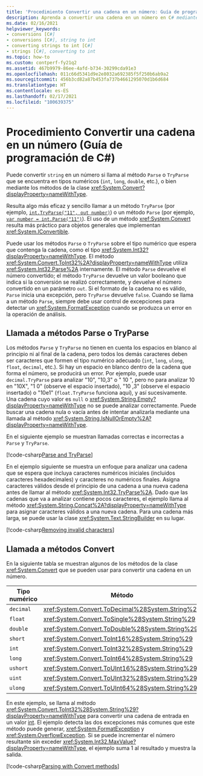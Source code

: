 ```yaml
---
title: 'Procedimiento Convertir una cadena en un número: Guía de programación de C#'
description: Aprenda a convertir una cadena en un número en C# mediante la llamada a los métodos de clase Parse, TryParse o Convert.
ms.date: 02/16/2021
helpviewer_keywords:
- conversions [C#]
- conversions [C#], string to int
- converting strings to int [C#]
- strings [C#], converting to int
ms.topic: how-to
ms.custom: contperf-fy21q2
ms.assetid: 467b9979-86ee-4afd-b734-30299cda91e3
ms.openlocfilehash: 011c66d5341d9e2e8032a692385f5f250b6ab9a2
ms.sourcegitcommit: 456b3cd82a87b453fa737b4661295070d1b6d684
ms.translationtype: HT
ms.contentlocale: es-ES
ms.lasthandoff: 02/17/2021
ms.locfileid: "100639375"
---
```

# <a name="how-to-convert-a-string-to-a-number-c-programming-guide"></a>Procedimiento Convertir una cadena en un número (Guía de programación de C#)

Puede convertir `string` en un número si llama al método `Parse` o `TryParse` que se encuentra en tipos numéricos (`int`, `long`, `double`, etc.), o bien mediante los métodos de la clase <xref:System.Convert?displayProperty=nameWithType>.
  
Resulta algo más eficaz y sencillo llamar a un método `TryParse` (por ejemplo, [`int.TryParse("11", out number)`](xref:System.Int32.TryParse%2A)) o un método `Parse` (por ejemplo, [`var number = int.Parse("11")`](xref:System.Int32.Parse%2A)). El uso de un método <xref:System.Convert> resulta más práctico para objetos generales que implementan <xref:System.IConvertible>.
  
Puede usar los métodos `Parse` o `TryParse` sobre el tipo numérico que espera que contenga la cadena, como el tipo <xref:System.Int32?displayProperty=nameWithType>.  El método <xref:System.Convert.ToInt32%2A?displayProperty=nameWithType> utiliza <xref:System.Int32.Parse%2A> internamente.  El método `Parse` devuelve el número convertido; el método `TryParse` devuelve un valor booleano que indica si la conversión se realizó correctamente, y devuelve el número convertido en un parámetro `out`. Si el formato de la cadena no es válido, `Parse` inicia una excepción, pero `TryParse` devuelve `false`. Cuando se llama a un método `Parse`, siempre debe usar control de excepciones para detectar un <xref:System.FormatException> cuando se produzca un error en la operación de análisis.
  
## <a name="call-parse-or-tryparse-methods"></a>Llamada a métodos Parse o TryParse

Los métodos `Parse` y `TryParse` no tienen en cuenta los espacios en blanco al principio ni al final de la cadena, pero todos los demás caracteres deben ser caracteres que formen el tipo numérico adecuado (`int`, `long`, `ulong`, `float`, `decimal`, etc.).  Si hay un espacio en blanco dentro de la cadena que forma el número, se producirá un error.  Por ejemplo, puede usar `decimal.TryParse` para analizar "10", "10,3" o "  10  ", pero no para analizar 10 en "10X", "1 0" (observe el espacio insertado), "10 ,3" (observe el espacio insertado) o "10e1" (`float.TryParse` funciona aquí), y así sucesivamente. Una cadena cuyo valor es `null` o <xref:System.String.Empty?displayProperty=nameWithType> no se puede analizar correctamente. Puede buscar una cadena nula o vacía antes de intentar analizarla mediante una llamada al método <xref:System.String.IsNullOrEmpty%2A?displayProperty=nameWithType>.

En el siguiente ejemplo se muestran llamadas correctas e incorrectas a `Parse` y `TryParse`.

[!code-csharp[Parse and TryParse](~/samples/snippets/csharp/programming-guide/string-to-number/parse-tryparse/program.cs)]

En el ejemplo siguiente se muestra un enfoque para analizar una cadena que se espera que incluya caracteres numéricos iniciales (incluidos caracteres hexadecimales) y caracteres no numéricos finales. Asigna caracteres válidos desde el principio de una cadena a una nueva cadena antes de llamar al método <xref:System.Int32.TryParse%2A>. Dado que las cadenas que va a analizar contiene pocos caracteres, el ejemplo llama al método <xref:System.String.Concat%2A?displayProperty=nameWithType> para asignar caracteres válidos a una nueva cadena. Para una cadena más larga, se puede usar la clase <xref:System.Text.StringBuilder> en su lugar.

[!code-csharp[Removing invalid characters](~/samples/snippets/csharp/programming-guide/string-to-number/parse-tryparse2/program.cs)]

## <a name="call-convert-methods"></a>Llamada a métodos Convert

En la siguiente tabla se muestran algunos de los métodos de la clase <xref:System.Convert> que se pueden usar para convertir una cadena en un número.

| Tipo numérico | Método                                             |
|--------------|----------------------------------------------------|
| `decimal`    | <xref:System.Convert.ToDecimal%28System.String%29> |
| `float`      | <xref:System.Convert.ToSingle%28System.String%29>  |
| `double`     | <xref:System.Convert.ToDouble%28System.String%29>  |
| `short`      | <xref:System.Convert.ToInt16%28System.String%29>   |
| `int`        | <xref:System.Convert.ToInt32%28System.String%29>   |
| `long`       | <xref:System.Convert.ToInt64%28System.String%29>   |
| `ushort`     | <xref:System.Convert.ToUInt16%28System.String%29>  |
| `uint`       | <xref:System.Convert.ToUInt32%28System.String%29>  |
| `ulong`      | <xref:System.Convert.ToUInt64%28System.String%29>  |

En este ejemplo, se llama al método <xref:System.Convert.ToInt32%28System.String%29?displayProperty=nameWithType> para convertir una cadena de entrada en un valor [int](../../language-reference/builtin-types/integral-numeric-types.md). El ejemplo detecta las dos excepciones más comunes que este método puede generar, <xref:System.FormatException> y <xref:System.OverflowException>. Si se puede incrementar el número resultante sin exceder <xref:System.Int32.MaxValue?displayProperty=nameWithType>, el ejemplo suma 1 al resultado y muestra la salida.

[!code-csharp[Parsing with Convert methods](~/samples/snippets/csharp/programming-guide/string-to-number/convert/program.cs)]
